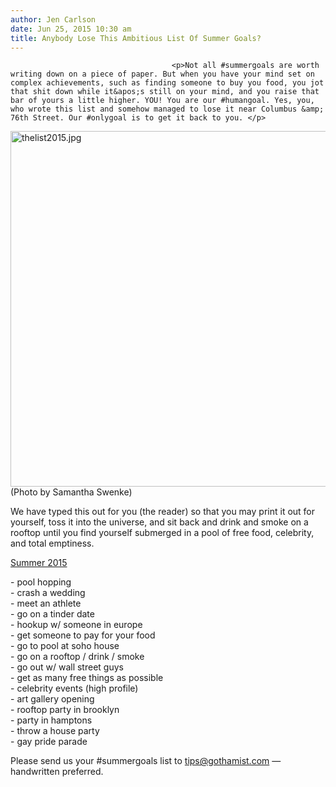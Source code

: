 ```yaml
---
author: Jen Carlson
date: Jun 25, 2015 10:30 am
title: Anybody Lose This Ambitious List Of Summer Goals?
---
```


	
										<p>Not all #summergoals are worth writing down on a piece of paper. But when you have your mind set on complex achievements, such as finding someone to buy you food, you jot that shit down while it&apos;s still on your mind, and you raise that bar of yours a little higher. YOU! You are our #humangoal. Yes, you, who wrote this list and somehow managed to lose it near Columbus &amp; 76th Street. Our #onlygoal is to get it back to you. </p>

<p><span class="mt-enclosure mt-enclosure-image" style="display: inline;"> <img alt="thelist2015.jpg" src="https://web.archive.org/web/20160307223940im_/http://gothamist.com/attachments/arts_jen/thelist2015.jpg" width="640" height="569" class="image-none"> </span><br>
<span class="photo_caption">(Photo by Samantha Swenke)</span></p>

<p>We have typed this out for you (the reader) so that you may print it out for yourself, toss it into the universe, and sit back and drink and smoke on a rooftop until you find yourself submerged in a pool of free food, celebrity, and total emptiness.</p>

<p><u>Summer 2015</u></p>

<p>- pool hopping<br>
- crash a wedding<br>
- meet an athlete<br>
- go on a tinder date<br>
- hookup w/ someone in europe<br>
- get someone to pay for your food<br>
- go to pool at soho house<br>
- go on a rooftop / drink / smoke<br>
- go out w/ wall street guys<br>
- get as many free things as possible <br>
- celebrity events (high profile)<br>
- art gallery opening<br>
- rooftop party in brooklyn<br>
- party in hamptons<br>
- throw a house party<br>
- gay pride parade</p>

<p>Please send us your #summergoals list to <a href="https://web.archive.org/web/20160307223940/mailto:tips@gothamist.com">tips@gothamist.com</a> &#x2014; handwritten preferred.</p>					
										
									
				